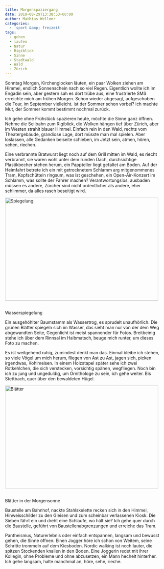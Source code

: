 ```yaml
---
title: Morgenspaziergang
date: 2010-08-29T13:38:53+00:00
author: Mathias Wellner
categories:
  - 'sport &amp; freizeit'
tags:
  - gehen
  - laufen
  - Natur
  - Rigiblick
  - Sinne
  - Stadtwald
  - Wald
  - Zürich
---
```

Sonntag Morgen, Kirchenglocken läuten, ein paar Wolken ziehen am Himmel, endlich Sonnenschein nach so viel Regen. Eigentlich wollte ich im Engadin sein, aber gestern sah es dort trübe aus, eine frustrierte SMS erreichte mich am frühen Morgen. Schon wieder abgesagt, aufgeschoben die Tour, im September vielleicht. Ist der Sommer schon vorbei? Ich machte Mut, der Sommer kommt bestimmt nochmal zurück. 

Ich gehe ohne Frühstück spazieren heute, möchte die Sinne ganz öffnen. Nehme die Seilbahn zum Rigiblick, die Wolken hängen tief über Zürich, aber im Westen strahlt blauer Himmel. Einfach rein in den Wald, rechts vom Theatergebäude, grandiose Lage, dort müsste man mal spielen. Aber loslassen, alle Gedanken beiseite schieben, im Jetzt sein, atmen, hören, sehen, riechen. 

Eine verbrannte Bratwurst liegt noch auf dem Grill mitten im Wald, es riecht verbrannt, sie waren wohl unter dem runden Dach, durchsichtige Plastikbecher stehen herum, ein Pappteller liegt gefaltet am Boden. Auf der Heimfahrt betrete ich ein mit getrocknetem Schlamm arg mitgenommenes Tram, Kopfschütteln ringsum, was ist geschehen, ein Open-Air-Konzert im Schlamm, was sollte der Fahrer machen? Verantwortungslos, ausbaden müssen es andere, Zürcher sind nicht ordentlicher als andere, eher schlimmer, da alles rasch beseitigt wird. 

<div style="width: 510px" class="wp-caption aligncenter">
  <a href="http://www.flickr.com/photos/mwellner/4937627738/" title="Spiegelung by mwellner, on Flickr"><img src="http://farm5.static.flickr.com/4102/4937627738_7b15a0bae8.jpg" width="500" height="335" alt="Spiegelung" /></a>
  
  <p class="wp-caption-text">
    <br /> Wasserspiegelung
  </p>
  
  <p>
  </p>
</div>

Ein ausgehöhlter Baumstamm als Wassertrog, es sprudelt unaufhörlich. Die grünen Blätter spiegeln sich im Wasser, das sieht man nur von der dem Weg abgewandten Seite, Gegenlicht ist meist spannender für Fotos. Breitbeinig stehe ich über dem Rinnsal im Halbmatsch, beuge mich runter, um dieses Foto zu machen. 

Es ist weitgehend ruhig, zumindest denkt man das. Einmal bleibe ich stehen, so viele Vögel um mich herum, fliegen von Ast zu Ast, jagen sich, picken irgendwas, Kohlmeisen. In einem Holzstapel später sehe ich zwei Rotkehlchen, die sich verstecken, vorsichtig spähen, wegfliegen. Noch bin ich zu jung und ungeduldig, um Ornithologe zu sein, ich gehe weiter. Bis Stettbach, quer über den bewaldeten Hügel. 

<div style="width: 510px" class="wp-caption aligncenter">
  <a href="http://www.flickr.com/photos/mwellner/4937040559/" title="Blätter by mwellner, on Flickr"><img src="http://farm5.static.flickr.com/4079/4937040559_1ed11c29c3.jpg" width="500" height="335" alt="Blätter" /></a>
  
  <p class="wp-caption-text">
    <br /> Blätter in der Morgensonne
  </p>
  
  <p>
  </p>
</div>

Baustelle am Bahnhof, nackte Stahlskelette recken sich in den Himmel, Hinweisschilder zu den Gleisen und zum scheinbar verlassenen Kiosk. Die Sieben fährt ein und dreht eine Schlaufe, wo hält sie? Ich gehe quer durch die Baustelle, geführt von Baustellenabgrenzungen und erreiche das Tram. 

Pantheismus, Naturerlebnis oder einfach entspannen, langsam und bewusst gehen, die Sinne öffnen. Einen Jogger höre ich schon von Weitem, seine Schritte trommeln auf dem Kiesboden. Nordic walking ist noch lauter, die spitzen Stockenden knallen in den Boden. Eine Joggerin redet mit ihrer Kollegin, ohne Probleme und ohne abzusetzen, ein Mann hechelt hinterher. Ich gehe langsam, halte manchmal an, höre, sehe, rieche.